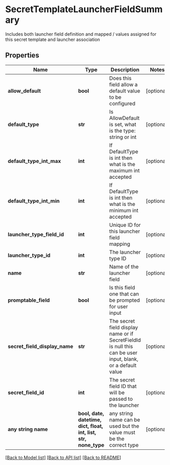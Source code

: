 # SecretTemplateLauncherFieldSummary

Includes both launcher field definition and mapped / values assigned for this secret template and launcher association

## Properties
Name | Type | Description | Notes
------------ | ------------- | ------------- | -------------
**allow_default** | **bool** | Does this field allow a default value to be configured | [optional] 
**default_type** | **str** | Is AllowDefault is set, what is the type:  string or int | [optional] 
**default_type_int_max** | **int** | If DefaultType is int then what is the maximum int accepted | [optional] 
**default_type_int_min** | **int** | If DefaultType is int then what is the minimum int accepted | [optional] 
**launcher_type_field_id** | **int** | Unique ID for this launcher field mapping | [optional] 
**launcher_type_id** | **int** | The launcher type ID | [optional] 
**name** | **str** | Name of the launcher field | [optional] 
**promptable_field** | **bool** | Is this field one that can be prompted for user input | [optional] 
**secret_field_display_name** | **str** | The secret field display name or if SecretFieldId is null this can be user input, blank, or a default value | [optional] 
**secret_field_id** | **int** | The secret field ID that will be passed to the launcher | [optional] 
**any string name** | **bool, date, datetime, dict, float, int, list, str, none_type** | any string name can be used but the value must be the correct type | [optional]

[[Back to Model list]](../README.md#documentation-for-models) [[Back to API list]](../README.md#documentation-for-api-endpoints) [[Back to README]](../README.md)


